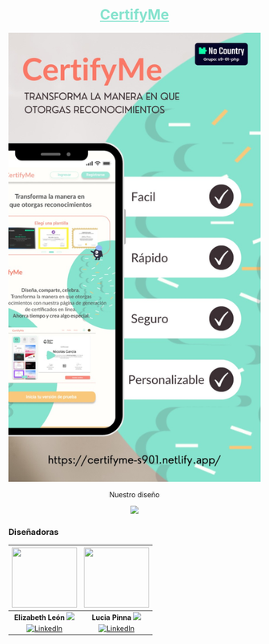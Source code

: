 <div align="center">
<h1>
<a href="https://certifyme0901.netlify.app/" target="_blank" rel="noopener noreferrer" style="color: #86E3CE">CertifyMe</a>
</h1>
<img src="https://github.com/No-Country/s9-01-t-php-react/blob/dev/ux-ui/mockup/1.jpeg">
<p>
<p>Nuestro diseño</p>
<a href="https://www.figma.com/file/XyfpWhKqWftYwl4Fe5T3md/NoCountry-S9?type=design&node-id=1220%3A8455&mode=design&t=fFmw6tN0AjMei0Ag-1" target="_blank" rel="noopener noreferrer">
  <img src="https://img.shields.io/badge/Figma-%23F24E1E.svg?style=for-the-badge&logo=Figma&logoColor=white"/>
</a>
</div>

### Diseñadoras

|  <img src="https://ca.slack-edge.com/T032Y55Q6VC-U054DFJSR2T-3ea5ea0b27f6-512" width="130" height="120">  | <img src="https://ca.slack-edge.com/T032Y55Q6VC-U05C29Q39HB-0d27fa529f29-512" width="130" height="120">  | 
|:-:|:-:|
| **Elizabeth León** <img src="https://i.ibb.co/Ln0vhg4/AR.png"> | **Lucia Pinna** <img src="https://i.ibb.co/Ln0vhg4/AR.png">| 
 [![LinkedIn](https://img.shields.io/badge/LinkedIn-%230077B5.svg?&style=for-the-badge&logo=linkedin&logoColor=white)](https://www.linkedin.com/in/elizabethleonperez/) |  [![LinkedIn](https://img.shields.io/badge/LinkedIn-%230077B5.svg?&style=for-the-badge&logo=linkedin&logoColor=white)](https://www.linkedin.com/in/lucia-pinna/) | 
